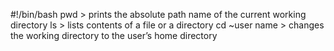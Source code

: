 #!/bin/bash
pwd > prints the absolute path name of the current working directory
ls >  lists  contents of a file or a directory
cd ~user name > changes the working directory to the user’s home directory
